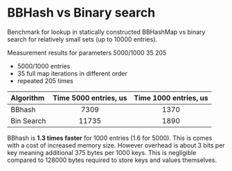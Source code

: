# BBHash vs Binary search
Benchmark for lookup in statically constructed BBHashMap vs binary search for relatively small sets (up to 10000 entries).

Measurement results for parameters 5000/1000 35 205
* 5000/1000 entries
* 35 full map iterations in different order
* repeated 205 times

| Algorithm | Time 5000 entries, us | Time 1000 entries, us |
|:-|:-:|:-:|
| BBhash | 7309 | 1370 |
| Bin Search | 11735 | 1890 |

BBhash is **1.3 times faster** for 1000 entries (1.6 for 5000). This is comes with a cost of increased memory size. However overhead is about 3 bits per key meaning additional 375 bytes per 1000 keys. This is negligible compared to 128000 bytes required to store keys and values themselves.